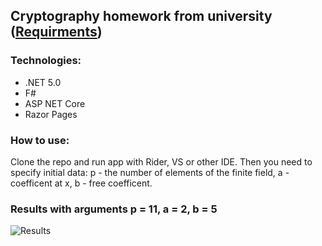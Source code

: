 ## Cryptography homework from university ([Requirments](https://docs.google.com/document/d/1VO3TOxydM_uHwCvqnMqKmd9qWvNMkjW3xH9v8GXlJ8c/edit?usp=sharing))

### Technologies:
- .NET 5.0 
- F#
- ASP NET Core
- Razor Pages

### How to use:
Clone the repo and run app with Rider, VS or other IDE. Then you need to specify initial data: p - the number of elements of the finite field, a - coefficent at x, b - free coefficent.

### Results with arguments p = 11, a = 2, b = 5
![Results](https://sun9-29.userapi.com/impg/Ik03p1TEnHPhnTzxC-xa7rnczg7-v4g_8sX_-w/e8cEJYq-YXE.jpg?size=1196x941&quality=96&sign=3c1d5f8084388444c6857a2a560b6274&type=album)

